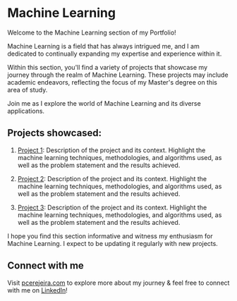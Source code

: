 # Machine Learning

Welcome to the Machine Learning section of my Portfolio!

Machine Learning is a field that has always intrigued me, and I am dedicated to continually expanding my expertise and experience within it.

Within this section, you'll find a variety of projects that showcase my journey through the realm of Machine Learning. These projects may include academic endeavors, reflecting the focus of my Master's degree on this area of study.

Join me as I explore the world of Machine Learning and its diverse applications.

## Projects showcased:

1. [Project 1](./project1): Description of the project and its context. Highlight the machine learning techniques, methodologies, and algorithms used, as well as the problem statement and the results achieved.

2. [Project 2](./project2): Description of the project and its context. Highlight the machine learning techniques, methodologies, and algorithms used, as well as the problem statement and the results achieved.

3. [Project 3](./project3): Description of the project and its context. Highlight the machine learning techniques, methodologies, and algorithms used, as well as the problem statement and the results achieved.


I hope you find this section informative and witness my enthusiasm for Machine Learning. I expect to be updating it regularly with new projects.

## Connect with me
Visit [pcerejeira.com](https://pcerejeira.com) to explore more about my journey & feel free to connect with me on [LinkedIn](https://www.linkedin.com/in/pedrocerejeira/)!
